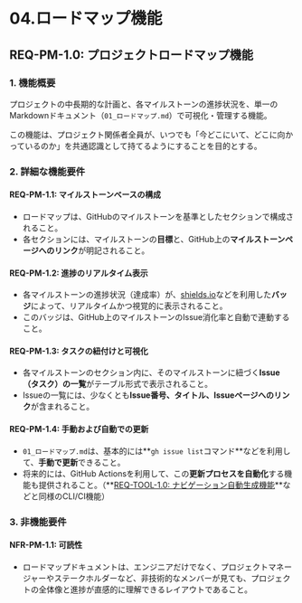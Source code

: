 # 04.ロードマップ機能

## REQ-PM-1.0: プロジェクトロードマップ機能 <a id="REQ-PM-1.0"></a>

### 1. 機能概要

プロジェクトの中長期的な計画と、各マイルストーンの進捗状況を、単一のMarkdownドキュメント（`01_ロードマップ.md`）で可視化・管理する機能。

この機能は、プロジェクト関係者全員が、いつでも「今どこにいて、どこに向かっているのか」を共通認識として持てるようにすることを目的とする。

### 2. 詳細な機能要件

#### REQ-PM-1.1: マイルストーンベースの構成 <a id="REQ-PM-1.1"></a>

- ロードマップは、GitHubのマイルストーンを基準としたセクションで構成されること。
- 各セクションには、マイルストーンの**目標**と、GitHub上の**マイルストーンページへのリンク**が明記されること。

#### REQ-PM-1.2: 進捗のリアルタイム表示 <a id="REQ-PM-1.2"></a>

- 各マイルストーンの進捗状況（達成率）が、[shields.io](https://shields.io/)などを利用した**バッジ**によって、リアルタイムかつ視覚的に表示されること。
- このバッジは、GitHub上のマイルストーンのIssue消化率と自動で連動すること。

#### REQ-PM-1.3: タスクの紐付けと可視化 <a id="REQ-PM-1.3"></a>

- 各マイルストーンのセクション内に、そのマイルストーンに紐づく**Issue（タスク）の一覧**がテーブル形式で表示されること。
- Issueの一覧には、少なくとも**Issue番号、タイトル、Issueページへのリンク**が含まれること。

#### REQ-PM-1.4: 手動および自動での更新 <a id="REQ-PM-1.4"></a>

- `01_ロードマップ.md`は、基本的には**`gh issue list`コマンド**などを利用して、**手動で更新**できること。
- 将来的には、GitHub
  Actionsを利用して、この**更新プロセスを自動化**する機能も提供されること。（**[REQ-TOOL-1.0: ナビゲーション自動生成機能](./01_ナビゲーション自動生成機能.md)**などと同様のCLI/CI機能）

### 3. 非機能要件

#### NFR-PM-1.1: 可読性 <a id="NFR-PM-1.1"></a>

- ロードマップドキュメントは、エンジニアだけでなく、プロジェクトマネージャーやステークホルダーなど、非技術的なメンバーが見ても、プロジェクトの全体像と進捗が直感的に理解できるレイアウトであること。
